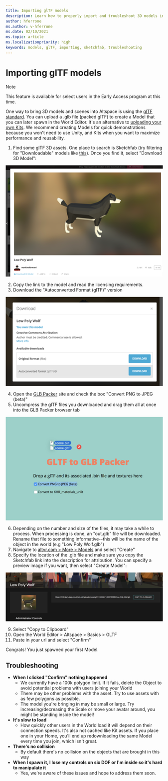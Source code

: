```yaml
---
title: Importing glTF models
description: Learn how to properly import and troubleshoot 3D models into your AltspaceVR experiences.
author: hferrone
ms.author: v-hferrone
ms.date: 02/10/2021
ms.topic: article
ms.localizationpriority: high
keywords: models, glTF, importing, sketchfab, troubleshooting
---
```


# Importing glTF models

> [!NOTE]
> This feature is available for select users in the Early Access program at this time.

One way to bring 3D models and scenes into Altspace is using the [glTF standard](https://en.wikipedia.org/wiki/GlTF). You can upload a .glb file (packed glTF) to create a Model that you can later spawn in the World Editor. It's an alternative to [uploading your own Kits](uploading-custom-kits.md). We recommend creating Models for quick demonstrations because you won't need to use Unity, and Kits when you want to maximize performance and reusability. 

1. Find some glTF 3D assets. One place to search is Sketchfab (try filtering for "Downloadable" models like [this](https://sketchfab.com/search?features=downloadable&q=low+poly+wolf&sort_by=-pertinence&type=models)). Once you find it, select "Download 3D Model":

![3D dog model from Sketchfab](images/importing-models-img-01.png)

2. Copy the link to the model and read the licensing requirements. 
3. Download the "Autoconverted Format (glTF)" version

![Sketchfab download options with auto converted format highlighted](images/importing-models-img-02.png)

4. Open the [GLB Packer](https://glb-packer.glitch.me) site and check the box "Convert PNG to JPEG (beta)"
5. Uncompress the glTF files you downloaded and drag them all at once into the GLB Packer browser tab

![Window showing model uncompression](images/importing-models-img-03.png)

6. Depending on the number and size of the files, it may take a while to process. When processing is done, an "out.glb" file will be downloaded. Rename that file to something informative--this will be the name of the object in the world (e.g "Low Poly Wolf.glb")
7. Navigate to [altvr.com > More > Models](https://account.altvr.com/users/sign_in) and select "Create"
8. Specify the location of the .glb file and make sure you copy the Sketchfab link into the description for attribution. You can specify a preview image if you want, then select "Create Model":

![Model preview in AltspaceVR](images/importing-models-img-04.png)

9. Select "Copy to Clipboard"
10. Open the World Editor > Altspace > Basics > GLTF
11. Paste in your url and select "Confirm"

Congrats! You just spawned your first Model.

## Troubleshooting

* **When I clicked "Confirm" nothing happened**
    * We currently have a 100k polygon limit. If it fails, delete the Object to avoid potential problems with users joining your World
    * There may be other problems with the asset. Try to use assets with as few polygons as possible.
    * The model you're bringing in may be small or large. Try increasing/decreasing the Scale or move your avatar around, you might be standing inside the model!
* **It's slow to load**
    * How quickly other users in the World load it will depend on their connection speeds. It's also not cached like Kit assets. If you place one in your Home, you'll end up redownloading the same Model every time you join, which isn't great.
* **There's no collision**
    * By default there's no collision on the objects that are brought in this way
* **When I spawn it, I lose my controls on six DOF or I'm inside so it's hard to manipulate it**
    * Yes, we're aware of these issues and hope to address them soon.  
